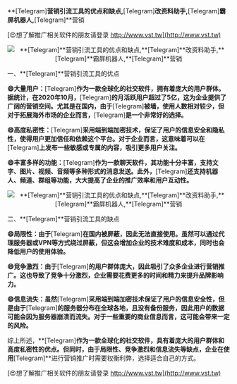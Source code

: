 **[Telegram]**营销引流工具的优点和缺点,**[Telegram]**改资料助手,**[Telegram]**霸屏机器人,**[Telegram]**营销

[😍想了解推广相关软件的朋友请登录 http://www.vst.tw](http://www.vst.tw)

 <center><img src="https://vst.tw/MP4/tuiguang/png/8.png" alt="**[Telegram]**营销引流工具的优点和缺点,**[Telegram]**改资料助手,**[Telegram]**霸屏机器人,**[Telegram]**营销"></center>

一、**[Telegram]**营销引流工具的优点

**😄大量用户：**[Telegram]**作为一款全球化的社交软件，拥有着庞大的用户群体。据统计，在2020年10月，**[Telegram]**的月活跃用户超过了5亿，这为企业提供了广阔的营销空间。尤其是在国内，由于**[Telegram]**被墙，使用人数相对较少，但对于拓展海外市场的企业而言，**[Telegram]**是一个非常好的选择。**

**😄高度私密性：**[Telegram]**采用端到端加密技术，保证了用户的信息安全和隐私性，使得用户更加信任和依赖这个平台。对于企业而言，这意味着可以在**[Telegram]**上发布一些敏感或专属的内容，吸引更多用户关注。**

**😄丰富多样的功能：**[Telegram]**作为一款聊天软件，其功能十分丰富，支持文字、图片、视频、音频等多种形式的消息发送。此外，**[Telegram]**还支持机器人、频道、群组等功能，大大提高了企业的推广效率和用户互动性。**

 <center><img src="https://vst.tw/MP4/tuiguang/png/2.png" alt="**[Telegram]**营销引流工具的优点和缺点,**[Telegram]**改资料助手,**[Telegram]**霸屏机器人,**[Telegram]**营销"></center>

二、**[Telegram]**营销引流工具的缺点

**😄局限性：由于**[Telegram]**在国内被屏蔽，因此无法直接使用。虽然可以通过代理服务器或VPN等方式绕过屏蔽，但这会增加企业的技术难度和成本，同时也会降低用户的使用体验。**

**😄竞争激烈：由于**[Telegram]**的用户群体庞大，因此吸引了众多企业进行营销推广。这也导致了竞争十分激烈，企业需要花费更多的时间和精力来提升品牌影响力。**

**😄信息流失：虽然**[Telegram]**采用端到端加密技术保证了用户的信息安全性，但是由于**[Telegram]**的服务器分布在全球各地，且没有备份服务，因此用户的数据可能会因为服务器崩溃而流失。对于一些重要的商业信息而言，这可能会带来一定的风险。**

综上所述，**[Telegram]**作为一款全球化的社交软件，具有着庞大的用户群体和高度私密性的优点。但同时，由于局限性、竞争激烈和信息流失等缺点，企业在使用**[Telegram]**进行营销推广时需要权衡利弊，选择适合自己的方式。

[😍想了解推广相关软件的朋友请登录 http://www.vst.tw](http://www.vst.tw)



